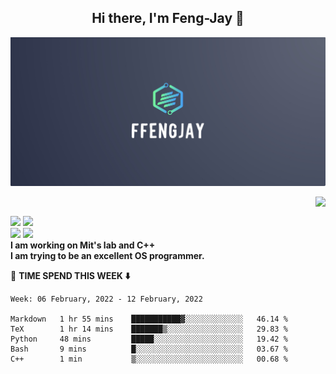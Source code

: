<h2 align="center"> Hi there, I'm Feng-Jay 👋 </h2>  

![](https://github.com/Feng-Jay/DataStruct/blob/master/Image/1.png)  

<img align="right" src="https://github-readme-stats.vercel.app/api?username=Feng-Jay&show_icons=true&icon_color=CE1D2D&text_color=718096&bg_color=ffffff&hide_title=true" />


&emsp;

![](https://visitor-badge.glitch.me/badge?page_id=Feng-Jay.readme)
![](https://img.shields.io/badge/Concentrate-Cpp-blue)  
![](https://img.shields.io/badge/Rust-primer-orange)
![](https://img.shields.io/badge/Target-OS-9cf)  
**I am working on Mit's lab and C++**  
**I am trying to be an excellent OS programmer.**  


📘 **TIME SPEND THIS WEEK ⬇️**
<!--START_SECTION:waka-->
```text
Week: 06 February, 2022 - 12 February, 2022

Markdown   1 hr 55 mins    ███████████▓░░░░░░░░░░░░░   46.14 % 
TeX        1 hr 14 mins    ███████▒░░░░░░░░░░░░░░░░░   29.83 % 
Python     48 mins         █████░░░░░░░░░░░░░░░░░░░░   19.42 % 
Bash       9 mins          █░░░░░░░░░░░░░░░░░░░░░░░░   03.67 % 
C++        1 min           ▒░░░░░░░░░░░░░░░░░░░░░░░░   00.68 % 
```
<!--END_SECTION:waka-->
